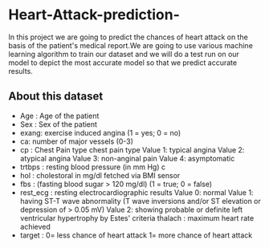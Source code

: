 # Heart-Attack-prediction-
In this project we are going to predict the chances of heart attack on the basis of the patient's medical report.We are going to use various machine learning algorithm to train our dataset and we will do a test run on our model to depict the most accurate model so that we predict accurate results.

## About this dataset 
- Age : Age of the patient  
- Sex : Sex of the patient  
- exang: exercise induced angina (1 = yes; 0 = no)  
- ca: number of major vessels (0-3)  
- cp : Chest Pain type chest pain type  Value 1: typical angina Value 2: atypical angina Value 3: non-anginal pain Value 4: asymptomatic 
- trtbps : resting blood pressure (in mm Hg)  c
- hol : cholestoral in mg/dl fetched via BMI sensor  
- fbs : (fasting blood sugar > 120 mg/dl) (1 = true; 0 = false)  
- rest_ecg : resting electrocardiographic results  Value 0: normal Value 1: having ST-T wave abnormality (T wave inversions and/or ST elevation or depression of > 0.05 mV) Value 2: showing probable or definite left ventricular hypertrophy by Estes' criteria thalach : maximum heart rate achieved  
- target : 0= less chance of heart attack 1= more chance of heart attack  
